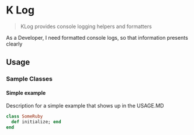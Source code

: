 # K Log

> KLog provides console logging helpers and formatters

As a Developer, I need formatted console logs, so that information presents clearly

## Usage

### Sample Classes

#### Simple example

Description for a simple example that shows up in the USAGE.MD

```ruby
class SomeRuby
  def initialize; end
end
```
